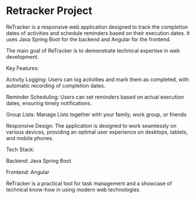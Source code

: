 # Retracker Project

ReTracker is a responsive web application designed to track the completion dates of activities and schedule reminders based on their execution dates. It uses Java Spring Boot for the backend and Angular for the frontend.

The main goal of ReTracker is to demonstrate technical expertise in web development.

Key Features:

Activity Logging: Users can log activities and mark them as completed, with automatic recording of completion dates.

Reminder Scheduling: Users can set reminders based on actual execution dates, ensuring timely notifications.

Group Lists: Manage Lists together with your family, work group, or friends

Responsive Design: The application is designed to work seamlessly on various devices, providing an optimal user experience on desktops, tablets, and mobile phones.

Tech Stack:

Backend: Java Spring Boot

Frontend: Angular

ReTracker is a practical tool for task management and a showcase of technical know-how in using modern web technologies.
